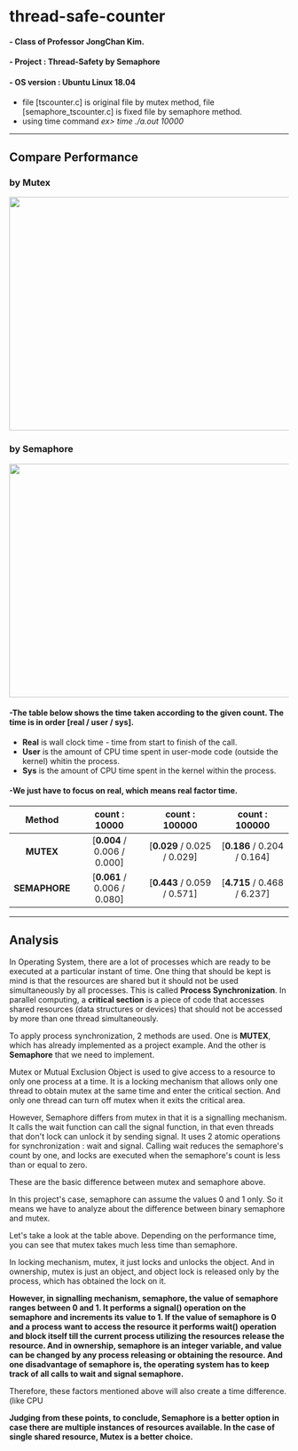 # thread-safe-counter

#### - Class of Professor JongChan Kim.

#### - Project : Thread-Safety by Semaphore

#### - OS version : Ubuntu Linux 18.04 

- file [tscounter.c] is original file by mutex method, file [semaphore_tscounter.c] is fixed file by semaphore method.
- using time command    *ex> time ./a.out 10000*
--------------------------------------------------------

## Compare Performance

### by Mutex
<img src="https://user-images.githubusercontent.com/68265609/121745519-5dae1500-cb3f-11eb-87d9-6f3ede92f05e.png" width="700" height="420">

### by Semaphore
<img src="https://user-images.githubusercontent.com/68265609/121745533-63a3f600-cb3f-11eb-8864-3aa3fc98d54b.png" width="700" height="420">

#### -The table below shows the time taken according to the given count. The time is in order [real / user / sys].

- **Real** is wall clock time - time from start to finish of the call.
- **User** is the amount of CPU time spent in user-mode code (outside the kernel) whitin the process.
- **Sys** is the amount of CPU time spent in the kernel within the process.

#### -**We just have to focus on real, which means real factor time.**

|**Method**|**count : 10000**|**count : 100000**|**count : 100000**|
|:------:|:------:|:------:|:------:|
|**MUTEX**|[**0.004** / 0.006 / 0.000]|[**0.029** / 0.025 / 0.029]|[**0.186** / 0.204 / 0.164]|
|**SEMAPHORE**|[**0.061** / 0.006 / 0.080]|[**0.443** / 0.059 / 0.571]|[**4.715** / 0.468 / 6.237]|

---------------------------------------------------------

## Analysis

In Operating System, there are a lot of processes which are ready to be executed at a particular instant of time.
One thing that should be kept is mind is that the resources are shared but it should not be used simultaneously by all processes.
This is called **Process Synchronization**.
In parallel computing, a **critical section** is a piece of code that accesses shared resources (data structures or devices) that should not be accessed by more than one thread simultaneously.

To apply process synchronization, 2 methods are used.
One is **MUTEX**, which has already implemented as a project example.
And the other is **Semaphore** that we need to implement.

Mutex or Mutual Exclusion Object is used to give access to a resource to only one process at a time.
It is a locking mechanism that allows only one thread to obtain mutex at the same time and enter the critical section.
And only one thread can turn off mutex when it exits the critical area.

However, Semaphore differs from mutex in that it is a signalling mechanism.
It calls the wait function can call the signal function, in that even threads that don't lock can unlock it by sending signal.
It uses 2 atomic operations for synchronization : wait and signal.
Calling wait reduces the semaphore's count by one, and locks are executed when the semaphore's count is less than or equal to zero.

These are the basic difference between mutex and semaphore above.

In this project's case, semaphore can assume the values 0 and 1 only.
So it means we have to analyze about the difference between binary semaphore and mutex.

Let's take a look at the table above. 
Depending on the performance time, you can see that mutex takes much less time than semaphore.

In locking mechanism, mutex, it just locks and unlocks the object.
And in ownership, mutex is just an object, and object lock is released only by the process, which has obtained the lock on it.

**However, in signalling mechanism, semaphore, the value of semaphore ranges between 0 and 1.
It performs a signal() operation on the semaphore and increments its value to 1.
If the value of semaphore is 0 and a process want to access the resource it performs wait() operation and block itself till the current process utilizing the resources release the resource. 
And in ownership, semaphore is an integer variable, and value can be changed by any process releasing or obtaining the resource.
And one disadvantage of semaphore is, the operating system has to keep track of all calls to wait and signal semaphore.**

Therefore, these factors mentioned above will also create a time difference. (like CPU

**Judging from these points, to conclude, Semaphore is a better option in case there are multiple instances of resources available. In the case of single shared resource, Mutex is a better choice.**
